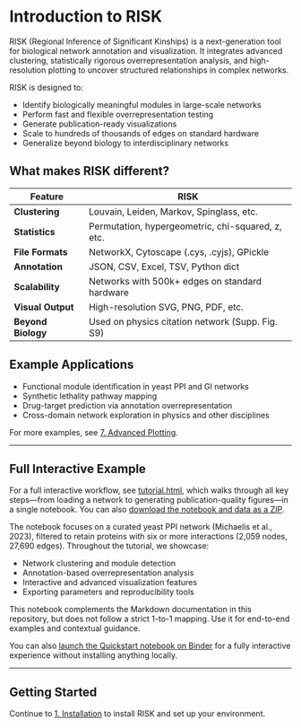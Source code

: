 # Introduction to RISK

RISK (Regional Inference of Significant Kinships) is a next-generation tool for biological network annotation and visualization. It integrates advanced clustering, statistically rigorous overrepresentation analysis, and high-resolution plotting to uncover structured relationships in complex networks.

RISK is designed to:

- Identify biologically meaningful modules in large-scale networks
- Perform fast and flexible overrepresentation testing
- Generate publication-ready visualizations
- Scale to hundreds of thousands of edges on standard hardware
- Generalize beyond biology to interdisciplinary networks

## What makes RISK different?

| Feature            | RISK                                              |
| ------------------ | ------------------------------------------------- |
| **Clustering**     | Louvain, Leiden, Markov, Spinglass, etc.          |
| **Statistics**     | Permutation, hypergeometric, chi-squared, z, etc. |
| **File Formats**   | NetworkX, Cytoscape (.cys, .cyjs), GPickle        |
| **Annotation**    | JSON, CSV, Excel, TSV, Python dict                |
| **Scalability**    | Networks with 500k+ edges on standard hardware    |
| **Visual Output**  | High-resolution SVG, PNG, PDF, etc.               |
| **Beyond Biology** | Used on physics citation network (Supp. Fig. S9)  |

## Example Applications

- Functional module identification in yeast PPI and GI networks
- Synthetic lethality pathway mapping
- Drug-target prediction via annotation overrepresentation
- Cross-domain network exploration in physics and other disciplines

For more examples, see [7. Advanced Plotting](./7_advanced_plotting.md).

---

## Full Interactive Example

For a full interactive workflow, see [tutorial.html](tutorial.html), which walks through all key steps—from loading a network to generating publication-quality figures—in a single notebook. You can also [download the notebook and data as a ZIP](tutorial.zip).

The notebook focuses on a curated yeast PPI network (Michaelis et al., 2023), filtered to retain proteins with six or more interactions (2,059 nodes, 27,690 edges). Throughout the tutorial, we showcase:

- Network clustering and module detection
- Annotation-based overrepresentation analysis
- Interactive and advanced visualization features
- Exporting parameters and reproducibility tools

This notebook complements the Markdown documentation in this repository, but does not follow a strict 1-to-1 mapping. Use it for end-to-end examples and contextual guidance.

You can also [launch the Quickstart notebook on Binder](https://mybinder.org/v2/gh/riskportal/network-tutorial/HEAD?filepath=notebooks/quickstart.ipynb) for a fully interactive experience without installing anything locally.

---

## Getting Started

Continue to [1. Installation](./1_installation.md) to install RISK and set up your environment.
